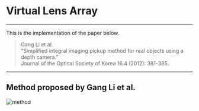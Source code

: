 # Virtual Lens Array
* * *
This is the implementation of the paper below.

> Gang Li et al.   
> "Simplified integral imaging pickup method for real objects using a depth camera."   
> Journal of the Optical Society of Korea 16.4 (2012): 381-385.   

* * *
## Method proposed by Gang Li et al.   
![method](../proposed_method.png)